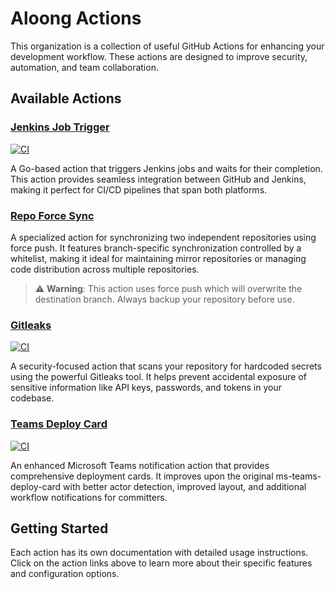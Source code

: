 # Aloong Actions

This organization is a collection of useful GitHub Actions for enhancing your development workflow. These actions are designed to improve security, automation, and team collaboration.

## Available Actions

### [Jenkins Job Trigger](https://github.com/aloong-actions/jenkins-job-trigger)
[![CI](https://github.com/aloong-actions/jenkins-job-trigger/actions/workflows/cicd.yml/badge.svg)](https://github.com/aloong-actions/jenkins-job-trigger/actions/workflows/cicd.yml)

A Go-based action that triggers Jenkins jobs and waits for their completion. This action provides seamless integration between GitHub and Jenkins, making it perfect for CI/CD pipelines that span both platforms.

### [Repo Force Sync](https://github.com/aloong-actions/repo-force-sync-action)
A specialized action for synchronizing two independent repositories using force push. It features branch-specific synchronization controlled by a whitelist, making it ideal for maintaining mirror repositories or managing code distribution across multiple repositories.

> ⚠️ **Warning**: This action uses force push which will overwrite the destination branch. Always backup your repository before use.

### [Gitleaks](https://github.com/aloong-actions/gitleaks)
[![CI](https://github.com/aloong-actions/gitleaks/actions/workflows/ci.yml/badge.svg)](https://github.com/aloong-actions/gitleaks/actions/workflows/ci.yml)

A security-focused action that scans your repository for hardcoded secrets using the powerful Gitleaks tool. It helps prevent accidental exposure of sensitive information like API keys, passwords, and tokens in your codebase.

### [Teams Deploy Card](https://github.com/aloong-actions/teams-deploy-card)
[![CI](https://github.com/aloong-actions/teams-deploy-card/actions/workflows/ci.yml/badge.svg)](https://github.com/aloong-actions/teams-deploy-card/actions/workflows/ci.yml)

An enhanced Microsoft Teams notification action that provides comprehensive deployment cards. It improves upon the original ms-teams-deploy-card with better actor detection, improved layout, and additional workflow notifications for committers.

## Getting Started

Each action has its own documentation with detailed usage instructions. Click on the action links above to learn more about their specific features and configuration options.
